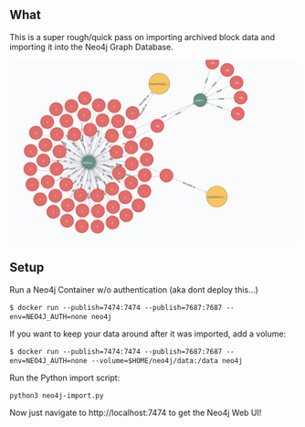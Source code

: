 ## What
This is a super rough/quick pass on importing archived block data and importing it into the Neo4j Graph Database. 

![Neo4j Screenshot](media/neo4j-screenshot.png)

## Setup 
Run a Neo4j Container w/o authentication (aka dont deploy this...)

```
$ docker run --publish=7474:7474 --publish=7687:7687 --env=NEO4J_AUTH=none neo4j
```

If you want to keep your data around after it was imported, add a volume: 
```
$ docker run --publish=7474:7474 --publish=7687:7687 --env=NEO4J_AUTH=none --volume=$HOME/neo4j/data:/data neo4j
```

Run the Python import script: 
```
python3 neo4j-import.py 
```

Now just navigate to http://localhost:7474 to get the Neo4j Web UI!